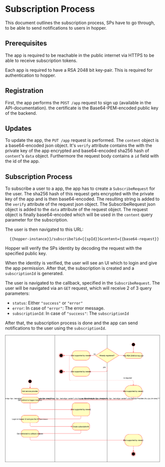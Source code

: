 # Subscription Process
This document outlines the subscription process, SPs have to go through, to be able to send notifications to users in hopper.

## Prerequisites
The app is required to be reachable in the public internet via HTTPS to be able to receive subscription tokens.

Each app is required to have a RSA 2048 bit key-pair. This is required for authentication to hopper.


## Registration
First, the app performs the `POST /app` request to sign up (available in the API-documentation). the certificate is the Base64-PEM-encoded public key of the backend. 

## Updates
To update the app, the `PUT /app` request is performed. The `content` object is a base64-encoded json object. It's `verify` attribute contains the with the private key of the app encrypted and base64-encoded sha256 hash of `content`'s `data` object. Furthermore the request body contains a `id` field with the id of the app.

## Subscription Process
To subscribe a user to a app, the app has to create a `SubscribeRequest` for the user. The sha256 hash of this request gets encrypted with the private key of the app and is then base64-encoded. The resulting string is added to the `verify` attribute of the request json object. The SubscribeRequest json object is added to the `data` attribute of the request object. The request object is finally base64-encoded which will be used in the `content` query parameter for the subscription.

The user is then navigated to this URL:
```URL 
  {{hopper-instance}}/subscribe?id={{spId}}&content={{base64-request}}
```
Hopper will verify the SPs identity by decoding the request with the specified public key.

When the identity is verified, the user will see an UI which to login and give the app permission. After that, the subscription is created and a `subscriptionId` is generated. 

The user is navigated to the callback, specified in the `SubscribeRequest`. The user will be navigated via an `GET` request, which will receive 2 of 3 query parameters: 
  - `status`: Either `"success"` or `"error"`
  - `error`: In case of `"error"`: The error message.
  - `subscriptionId`: In case of `"success"`: The `subscriptionId`
  
After that, the subscription process is done and the app can send notifications to the user using the `subscriptionId`.  
  
![flow diagram](img/subscriptionProcess.svg "Flow Diagram")

